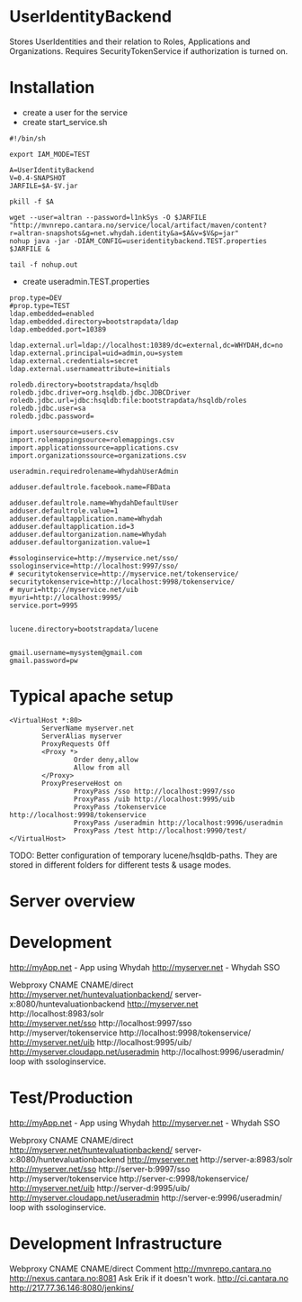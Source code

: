 UserIdentityBackend
===================

Stores UserIdentities and their relation to Roles, Applications and Organizations.
Requires SecurityTokenService if authorization is turned on. 


Installation
============



* create a user for the service
* create start_service.sh

```
#!/bin/sh

export IAM_MODE=TEST

A=UserIdentityBackend
V=0.4-SNAPSHOT
JARFILE=$A-$V.jar

pkill -f $A

wget --user=altran --password=l1nkSys -O $JARFILE "http://mvnrepo.cantara.no/service/local/artifact/maven/content?r=altran-snapshots&g=net.whydah.identity&a=$A&v=$V&p=jar"
nohup java -jar -DIAM_CONFIG=useridentitybackend.TEST.properties $JARFILE &

tail -f nohup.out
```

* create useradmin.TEST.properties

```
prop.type=DEV
#prop.type=TEST
ldap.embedded=enabled
ldap.embedded.directory=bootstrapdata/ldap
ldap.embedded.port=10389

ldap.external.url=ldap://localhost:10389/dc=external,dc=WHYDAH,dc=no
ldap.external.principal=uid=admin,ou=system
ldap.external.credentials=secret
ldap.external.usernameattribute=initials

roledb.directory=bootstrapdata/hsqldb
roledb.jdbc.driver=org.hsqldb.jdbc.JDBCDriver
roledb.jdbc.url=jdbc:hsqldb:file:bootstrapdata/hsqldb/roles
roledb.jdbc.user=sa
roledb.jdbc.password=

import.usersource=users.csv
import.rolemappingsource=rolemappings.csv
import.applicationssource=applications.csv
import.organizationssource=organizations.csv

useradmin.requiredrolename=WhydahUserAdmin

adduser.defaultrole.facebook.name=FBData

adduser.defaultrole.name=WhydahDefaultUser
adduser.defaultrole.value=1
adduser.defaultapplication.name=Whydah
adduser.defaultapplication.id=3
adduser.defaultorganization.name=Whydah
adduser.defaultorganization.value=1

#ssologinservice=http://myservice.net/sso/
ssologinservice=http://localhost:9997/sso/
# securitytokenservice=http://myservice.net/tokenservice/
securitytokenservice=http://localhost:9998/tokenservice/
# myuri=http://myservice.net/uib
myuri=http://localhost:9995/
service.port=9995


lucene.directory=bootstrapdata/lucene


gmail.username=mysystem@gmail.com
gmail.password=pw
```

Typical apache setup
====================

```
<VirtualHost *:80>
        ServerName myserver.net
        ServerAlias myserver
        ProxyRequests Off
        <Proxy *>
                Order deny,allow
                Allow from all
        </Proxy>
        ProxyPreserveHost on
                ProxyPass /sso http://localhost:9997/sso
                ProxyPass /uib http://localhost:9995/uib
                ProxyPass /tokenservice http://localhost:9998/tokenservice
                ProxyPass /useradmin http://localhost:9996/useradmin
                ProxyPass /test http://localhost:9990/test/
</VirtualHost>
```


TODO:
Better configuration of temporary lucene/hsqldb-paths. They are stored in different folders for different tests & usage modes. 



Server overview
===============


Development
===========

http://myApp.net - App using Whydah
http://myserver.net - Whydah SSO

Webproxy CNAME	 					CNAME/direct	
http://myserver.net/huntevaluationbackend/		server-x:8080/huntevaluationbackend
http://myserver.net					http://localhost:8983/solr	
http://myserver.net/sso					http://localhost:9997/sso	
http://myserver/tokenservice				http://localhost:9998/tokenservice/	
http://myserver.net/uib					http://localhost:9995/uib/	
http://myserver.cloudapp.net/useradmin			http://localhost:9996/useradmin/ 		 loop with ssologinservice.


Test/Production
===============
http://myApp.net - App using Whydah
http://myserver.net - Whydah SSO


Webproxy CNAME	 					CNAME/direct	
http://myserver.net/huntevaluationbackend/		server-x:8080/huntevaluationbackend
http://myserver.net					http://server-a:8983/solr	
http://myserver.net/sso					http://server-b:9997/sso	
http://myserver/tokenservice				http://server-c:9998/tokenservice/	
http://myserver.net/uib					http://server-d:9995/uib/	
http://myserver.cloudapp.net/useradmin			http://server-e:9996/useradmin/ 		 loop with ssologinservice.


Development Infrastructure
==========================

Webproxy CNAME	 		CNAME/direct	 	 		Comment
http://mvnrepo.cantara.no	http://nexus.cantara.no:8081		Ask Erik if it doesn't work.
http://ci.cantara.no		http://217.77.36.146:8080/jenkins/		 


